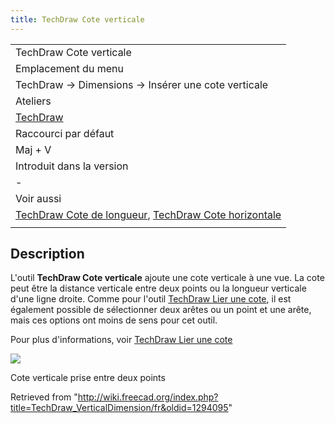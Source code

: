 ```yaml
---
title: TechDraw Cote verticale
---
```

|  |
| --- |
| TechDraw Cote verticale |
| Emplacement du menu |
| TechDraw → Dimensions → Insérer une cote verticale |
| Ateliers |
| [TechDraw](/TechDraw_Workbench/fr "TechDraw Workbench/fr") |
| Raccourci par défaut |
| Maj + V |
| Introduit dans la version |
| - |
| Voir aussi |
| [TechDraw Cote de longueur](/TechDraw_LengthDimension/fr "TechDraw LengthDimension/fr"), [TechDraw Cote horizontale](/TechDraw_HorizontalDimension/fr "TechDraw HorizontalDimension/fr") |
|  |

## Description

L'outil **TechDraw Cote verticale** ajoute une cote verticale à une vue. La cote peut être la distance verticale entre deux points ou la longueur verticale d'une ligne droite. Comme pour l'outil [TechDraw Lier une cote](/TechDraw_LengthDimension/fr "TechDraw LengthDimension/fr"), il est également possible de sélectionner deux arêtes ou un point et une arête, mais ces options ont moins de sens pour cet outil.

Pour plus d'informations, voir [TechDraw Lier une cote](/TechDraw_LengthDimension/fr "TechDraw LengthDimension/fr")

![](/images/TechDraw_Dimension_Vertical_example.png)

Cote verticale prise entre deux points

Retrieved from "<http://wiki.freecad.org/index.php?title=TechDraw_VerticalDimension/fr&oldid=1294095>"